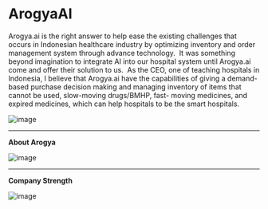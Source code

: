 # ArogyaAI
Arogya.ai is the right answer to help ease the existing challenges that occurs in Indonesian healthcare industry by optimizing inventory and order management system through advance technology.
​
It was something beyond imagination to integrate AI into our hospital system until Arogya.ai come and offer their solution to us.
​
As the CEO, one of teaching hospitals in Indonesia, I believe that Arogya.ai have the capabilities of giving a demand-based purchase decision making and managing inventory of items that cannot be used, slow-moving drugs/BMHP, fast- moving medicines, and expired medicines, which can help hospitals to be the smart hospitals.



![image](https://github.com/Rohitrt8/ArogyaAI/assets/132551994/130f6718-ecd3-42e1-8205-d2374e9048ad)








--------------------------------------------------------------------------------------------------------------------------------------------------------------------------------------------------------------------------------------------------------------




**About Arogya**






![image](https://github.com/Rohitrt8/ArogyaAI/assets/132551994/278245b0-c902-4bce-a097-8c005b6f8277)









--------------------------------------------------------------------------------------------------------------------------------------------------------------------------------------------------------------------------------------------------------------



**Company Strength**



![image](https://github.com/Rohitrt8/ArogyaAI/assets/132551994/e235e202-6b85-4d4b-8c75-748e351a291f)

